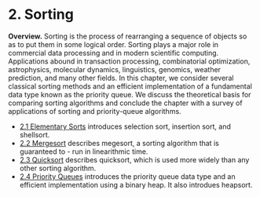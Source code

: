 # 2. Sorting

__Overview.__ Sorting is the process of rearranging a sequence of objects so as to put them in some logical order. Sorting plays a major role in commercial data processing and in modern scientific computing. Applications abound in transaction processing, combinatorial optimization, astrophysics, molecular dynamics, linguistics, genomics, weather prediction, and many other fields.
In this chapter, we consider several classical sorting methods and an efficient implementation of a fundamental data type known as the priority queue. We discuss the theoretical basis for comparing sorting algorithms and conclude the chapter with a survey of applications of sorting and priority-queue algorithms.

- [2.1 Elementary Sorts](1_elementary_sorts) introduces selection sort, insertion sort, and shellsort.
- [2.2 Mergesort](2_mergesort) describes megesort, a sorting algorithm that is guaranteed to - run in linearithmic time.
- [2.3 Quicksort](3_quicksort) describes quicksort, which is used more widely than any other sorting algorithm.
- [2.4 Priority Queues](4_priority_queues) introduces the priority queue data type and an efficient implementation using a binary heap. It also introdues heapsort.
